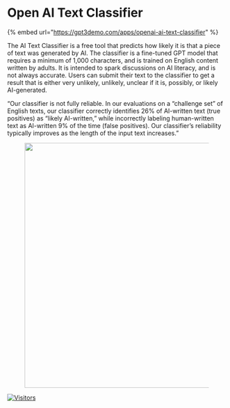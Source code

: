 # Open AI Text Classifier

{% embed url="https://gpt3demo.com/apps/openai-ai-text-classifier" %}

The AI Text Classifier is a free tool that predicts how likely it is that a piece of text was generated by AI. The classifier is a fine-tuned GPT model that requires a minimum of 1,000 characters, and is trained on English content written by adults. It is intended to spark discussions on AI literacy, and is not always accurate. Users can submit their text to the classifier to get a result that is either very unlikely, unlikely, unclear if it is, possibly, or likely AI-generated.

“Our classifier is not fully reliable. In our evaluations on a “challenge set” of English texts, our classifier correctly identifies 26% of AI-written text (true positives) as “likely AI-written,” while incorrectly labeling human-written text as AI-written 9% of the time (false positives). Our classifier’s reliability typically improves as the length of the input text increases.”

<figure><img src="https://res.cloudinary.com/apideck/image/upload/w_1500,f_auto/v1675260852/marketplaces/ckhg56iu1mkpc0b66vj7fsj3o/listings/openai-ai-text-classifier/screenshots/Screenshot_2023-02-01_at_15.10.22_uy82g2.png" alt="" width="563"><figcaption></figcaption></figure>

[![Visitors](https://api.visitorbadge.io/api/visitors?path=https%3A%2F%2Fgithub.com%2Fdrshahizan\&labelColor=%23697689\&countColor=%23555555\&style=plastic)](https://visitorbadge.io/status?path=https%3A%2F%2Fgithub.com%2Fdrshahizan)
